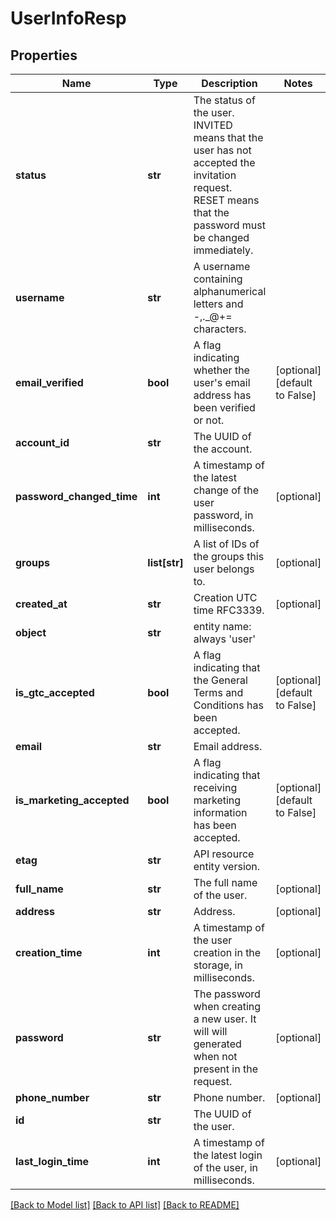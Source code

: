 # UserInfoResp

## Properties
Name | Type | Description | Notes
------------ | ------------- | ------------- | -------------
**status** | **str** | The status of the user. INVITED means that the user has not accepted the invitation request. RESET means that the password must be changed immediately. | 
**username** | **str** | A username containing alphanumerical letters and -,._@+&#x3D; characters. | 
**email_verified** | **bool** | A flag indicating whether the user&#39;s email address has been verified or not. | [optional] [default to False]
**account_id** | **str** | The UUID of the account. | 
**password_changed_time** | **int** | A timestamp of the latest change of the user password, in milliseconds. | [optional] 
**groups** | **list[str]** | A list of IDs of the groups this user belongs to. | [optional] 
**created_at** | **str** | Creation UTC time RFC3339. | [optional] 
**object** | **str** | entity name: always &#39;user&#39; | 
**is_gtc_accepted** | **bool** | A flag indicating that the General Terms and Conditions has been accepted. | [optional] [default to False]
**email** | **str** | Email address. | 
**is_marketing_accepted** | **bool** | A flag indicating that receiving marketing information has been accepted. | [optional] [default to False]
**etag** | **str** | API resource entity version. | 
**full_name** | **str** | The full name of the user. | [optional] 
**address** | **str** | Address. | [optional] 
**creation_time** | **int** | A timestamp of the user creation in the storage, in milliseconds. | [optional] 
**password** | **str** | The password when creating a new user. It will will generated when not present in the request. | [optional] 
**phone_number** | **str** | Phone number. | [optional] 
**id** | **str** | The UUID of the user. | 
**last_login_time** | **int** | A timestamp of the latest login of the user, in milliseconds. | [optional] 

[[Back to Model list]](../README.md#documentation-for-models) [[Back to API list]](../README.md#documentation-for-api-endpoints) [[Back to README]](../README.md)



